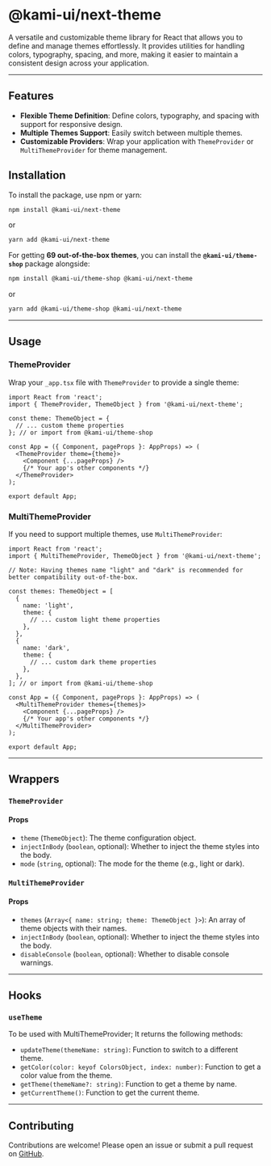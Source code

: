 # @kami-ui/next-theme

A versatile and customizable theme library for React that allows you to define and manage themes effortlessly. It provides utilities for handling colors, typography, spacing, and more, making it easier to maintain a consistent design across your application.

---

## Features

- **Flexible Theme Definition**: Define colors, typography, and spacing with support for responsive design.
- **Multiple Themes Support**: Easily switch between multiple themes.
- **Customizable Providers**: Wrap your application with `ThemeProvider` or `MultiThemeProvider` for theme management.

## Installation

To install the package, use npm or yarn:

```bash
npm install @kami-ui/next-theme
```

or

```bash
yarn add @kami-ui/next-theme
```

For getting **69 out-of-the-box themes**, you can install the **`@kami-ui/theme-shop`** package alongside:

```bash
npm install @kami-ui/theme-shop @kami-ui/next-theme
```

or

```bash
yarn add @kami-ui/theme-shop @kami-ui/next-theme
```

---

## Usage

### ThemeProvider

Wrap your `_app.tsx` file with `ThemeProvider` to provide a single theme:

```tsx
import React from 'react';
import { ThemeProvider, ThemeObject } from '@kami-ui/next-theme';

const theme: ThemeObject = {
  // ... custom theme properties
}; // or import from @kami-ui/theme-shop

const App = ({ Component, pageProps }: AppProps) => (
  <ThemeProvider theme={theme}>
    <Component {...pageProps} />
    {/* Your app's other components */}
  </ThemeProvider>
);

export default App;
```

### MultiThemeProvider

If you need to support multiple themes, use `MultiThemeProvider`:

```tsx
import React from 'react';
import { MultiThemeProvider, ThemeObject } from '@kami-ui/next-theme';

// Note: Having themes name "light" and "dark" is recommended for better compatibility out-of-the-box.

const themes: ThemeObject = [
  {
    name: 'light',
    theme: {
      // ... custom light theme properties
    },
  },
  {
    name: 'dark',
    theme: {
      // ... custom dark theme properties
    },
  },
]; // or import from @kami-ui/theme-shop

const App = ({ Component, pageProps }: AppProps) => (
  <MultiThemeProvider themes={themes}>
    <Component {...pageProps} />
    {/* Your app's other components */}
  </MultiThemeProvider>
);

export default App;
```

---

## Wrappers

### `ThemeProvider`

#### Props

- `theme` (`ThemeObject`): The theme configuration object.
- `injectInBody` (`boolean`, optional): Whether to inject the theme styles into the body.
- `mode` (`string`, optional): The mode for the theme (e.g., light or dark).

### `MultiThemeProvider`

#### Props

- `themes` (`Array<{ name: string; theme: ThemeObject }>`): An array of theme objects with their names.
- `injectInBody` (`boolean`, optional): Whether to inject the theme styles into the body.
- `disableConsole` (`boolean`, optional): Whether to disable console warnings.

---

## Hooks

### `useTheme`

To be used with MultiThemeProvider; It returns the following methods:

- `updateTheme(themeName: string)`: Function to switch to a different theme.
- `getColor(color: keyof ColorsObject, index: number)`: Function to get a color value from the theme.
- `getTheme(themeName?: string)`: Function to get a theme by name.
- `getCurrentTheme()`: Function to get the current theme.

---

## Contributing

Contributions are welcome! Please open an issue or submit a pull request on [GitHub](https://github.com/hymnsOfWeb/kami-ui).